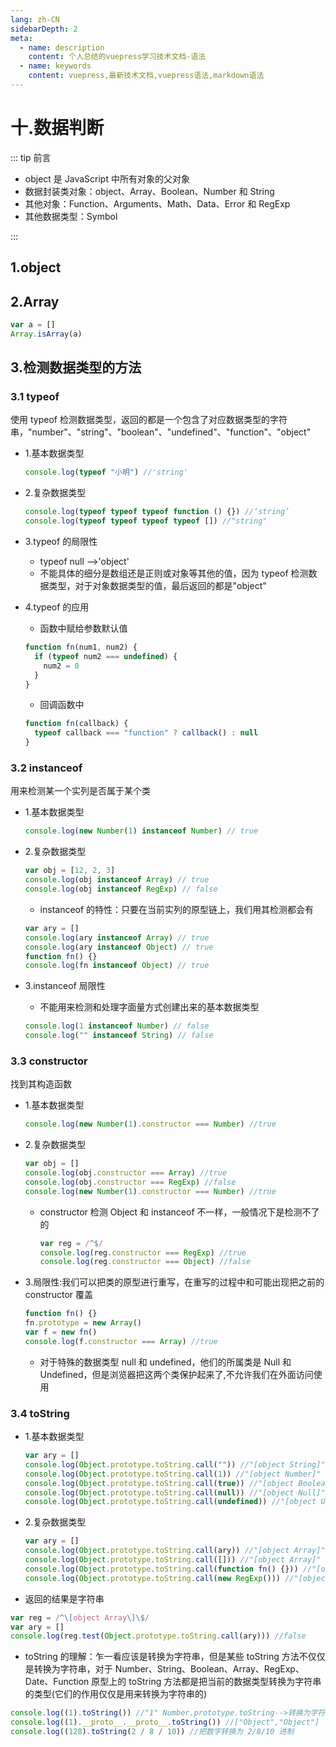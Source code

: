 ```yaml
---
lang: zh-CN
sidebarDepth: 2
meta:
  - name: description
    content: 个人总结的vuepress学习技术文档-语法
  - name: keywords
    content: vuepress,最新技术文档,vuepress语法,markdown语法
---
```


# 十.数据判断

::: tip 前言

- object 是 JavaScript 中所有对象的父对象
- 数据封装类对象：object、Array、Boolean、Number 和 String
- 其他对象：Function、Arguments、Math、Data、Error 和 RegExp
- 其他数据类型：Symbol

:::

## 1.object

## 2.Array

```js
var a = []
Array.isArray(a)
```

## 3.检测数据类型的方法

### 3.1 typeof

使用 typeof 检测数据类型，返回的都是一个包含了对应数据类型的字符串，"number"、"string"、"boolean"、"undefined"、"function"、"object"

- 1.基本数据类型

  ```js
  console.log(typeof "小明") //'string'
  ```

- 2.复杂数据类型

  ```js
  console.log(typeof typeof typeof function () {}) //‘string’
  console.log(typeof typeof typeof typeof []) //"string"
  ```

- 3.typeof 的局限性
  - typeof null -->'object'
  - 不能具体的细分是数组还是正则或对象等其他的值，因为 typeof 检测数据类型，对于对象数据类型的值，最后返回的都是"object"
- 4.typeof 的应用
  - 函数中赋给参数默认值
  ```js
  function fn(num1, num2) {
    if (typeof num2 === undefined) {
      num2 = 0
    }
  }
  ```
  - 回调函数中
  ```js
  function fn(callback) {
    typeof callback === "function" ? callback() : null
  }
  ```

### 3.2 instanceof

用来检测某一个实列是否属于某个类

- 1.基本数据类型

  ```js
  console.log(new Number(1) instanceof Number) // true
  ```

- 2.复杂数据类型

  ```js
  var obj = [12, 2, 3]
  console.log(obj instanceof Array) // true
  console.log(obj instanceof RegExp) // false
  ```

  - instanceof 的特性：只要在当前实列的原型链上，我们用其检测都会有

  ```js
  var ary = []
  console.log(ary instanceof Array) // true
  console.log(ary instanceof Object) // true
  function fn() {}
  console.log(fn instanceof Object) // true
  ```

- 3.instanceof 局限性
  - 不能用来检测和处理字面量方式创建出来的基本数据类型
  ```js
  console.log(1 instanceof Number) // false
  console.log("" instanceof String) // false
  ```

### 3.3 constructor

找到其构造函数

- 1.基本数据类型
  ```js
  console.log(new Number(1).constructor === Number) //true
  ```
- 2.复杂数据类型

  ```js
  var obj = []
  console.log(obj.constructor === Array) //true
  console.log(obj.constructor === RegExp) //false
  console.log(new Number(1).constructor === Number) //true
  ```

  - constructor 检测 Object 和 instanceof 不一样，一般情况下是检测不了的

    ```js
    var reg = /^$/
    console.log(reg.constructor === RegExp) //true
    console.log(reg.constructor === Object) //false
    ```

- 3.局限性:我们可以把类的原型进行重写，在重写的过程中和可能出现把之前的 constructor 覆盖

  ```js
  function fn() {}
  fn.prototype = new Array()
  var f = new fn()
  console.log(f.constructor === Array) //true
  ```

  - 对于特殊的数据类型 null 和 undefined，他们的所属类是 Null 和 Undefined，但是浏览器把这两个类保护起来了,不允许我们在外面访问使用

### 3.4 toString

- 1.基本数据类型

  ```js
  var ary = []
  console.log(Object.prototype.toString.call("")) //"[object String]"
  console.log(Object.prototype.toString.call(1)) //"[object Number]"
  console.log(Object.prototype.toString.call(true)) //"[object Boolean]"
  console.log(Object.prototype.toString.call(null)) //"[object Null]"
  console.log(Object.prototype.toString.call(undefined)) //"[object Undefined]"
  ```

- 2.复杂数据类型

  ```js
  var ary = []
  console.log(Object.prototype.toString.call(ary)) //"[object Array]"
  console.log(Object.prototype.toString.call([])) //"[object Array]"
  console.log(Object.prototype.toString.call(function fn() {})) //"[object Function]"
  console.log(Object.prototype.toString.call(new RegExp())) //"[object RegExp]"
  ```

- 返回的结果是字符串

```js
var reg = /^\[object Array\]\$/
var ary = []
console.log(reg.test(Object.prototype.toString.call(ary))) //false
```

- toString 的理解：乍一看应该是转换为字符串，但是某些 toString 方法不仅仅是转换为字符串，对于 Number、String、Boolean、Array、RegExp、Date、Function 原型上的 toString 方法都是把当前的数据类型转换为字符串的类型(它们的作用仅仅是用来转换为字符串的)

```js
console.log((1).toString()) //"1" Number.prototype.toString-->转换为字符串
console.log((1).__proto__.__proto__.toString()) //["Object","Object"]  Object.prototype.toString
console.log((128).toString(2 / 8 / 10)) //把数字转换为 2/8/10 进制
```
